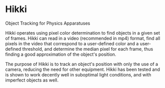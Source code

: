 # Hikki
Object Tracking for Physics Apparatuses 

Hikki operates using pixel color determination to find objects in a given set of frames. Hikki can read in a video (recommended in mp4) format,
find all pixels in the video that correspond to a user-defined color and a user-defined threshold, and determine the median pixel for each frame, thus finding a good approximation of the object's position.

The purpose of Hikki is to track an object's position with only the use of a camera, reducing the need for other equipment. Hikki has been tested and is shown to work decently well in suboptimal light conditions, and with imperfect objects as well.
